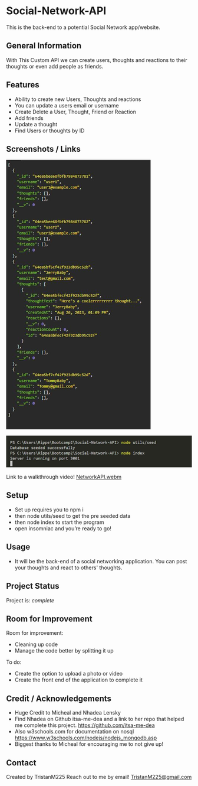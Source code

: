 # Social-Network-API
This is the back-end to a potential Social Network app/website.



## General Information
With This Custom API we can create users, thoughts and reactions to their thoughts or even add people as friends. 


## Features

- Ability to create new Users, Thoughts and reactions
- You can update a users email or username
- Create Delete a User, Thought, Friend or Reaction
- Add friends
- Update a thought
- Find Users or thoughts by ID


## Screenshots / Links
![Screenshot of project](assets/NOSQL_project_image.JPG)

![Screenshot of Set up](assets/NOSQL_Setup.JPG)

Link to a walkthrough video!
[NetworkAPI.webm](https://github.com/TristanM225/Social-Network-API/assets/126945628/a13d0fdf-91c7-4f13-8e38-bd35249650f8)


 
## Setup
- Set up requires you to npm i
- then node utils/seed to get the pre seeded data
- then node index to start the program
- open insomniac and you’re ready to go!

## Usage
- It will be the back-end of a social networking application. You can post your thoughts and react to others' thoughts. 

## Project Status
Project is: _complete_

## Room for Improvement

Room for improvement:
- Cleaning up code
- Manage the code better by splitting it up

To do:
- Create the option to upload a photo or video
- Create the front end of the application to complete it

## Credit / Acknowledgements
- Huge Credit to Micheal and Nhadea Lensky
- Find Nhadea on Github itsa-me-dea and a link to her repo that helped me complete this project. https://github.com/itsa-me-dea
- Also w3schools.com for documentation on nosql https://www.w3schools.com/nodejs/nodejs_mongodb.asp 
- Biggest thanks to Micheal for encouraging me to not give up!


## Contact
Created by TristanM225 Reach out to me by email! TristanM225@gmail.com

